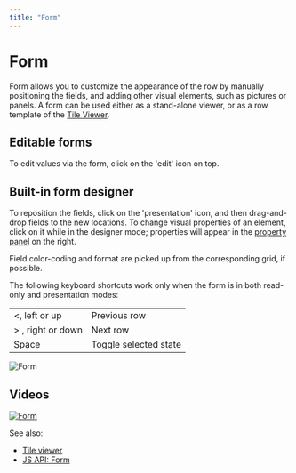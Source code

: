```yaml
---
title: "Form"
---
```

<!-- SUBTITLE: -->

# Form

Form allows you to customize the appearance of the row by manually positioning the fields, and adding other visual
elements, such as pictures or panels. A form can be used either as a stand-alone viewer, or as a row template of
the [Tile Viewer](tile-viewer.md).

## Editable forms

To edit values via the form, click on the 'edit' icon on top.

## Built-in form designer

To reposition the fields, click on the 'presentation' icon, and then drag-and-drop fields to the new locations. To
change visual properties of an element, click on it while in the designer mode; properties will appear in
the [property panel](../../datagrok/navigation.md#properties)
on the right.

Field color-coding and format are picked up from the corresponding grid, if possible.

The following keyboard shortcuts work only when the form is in both read-only and presentation modes:

|                           |                        |
|---------------------------|------------------------|
| <, left or up             | Previous row           |
| > , right or down          | Next row               |
| Space                     | Toggle selected state  |

![Form](../../uploads/gifs/form.gif "form")

## Videos

[![Form](../../uploads/youtube/visualizations2.png "Open on Youtube")](https://www.youtube.com/watch?v=7MBXWzdC0-I&t=3273s)

See also:

* [Tile viewer](tile-viewer.md)
* [JS API: Form](https://public.datagrok.ai/js/samples/ui/viewers/types/form)
